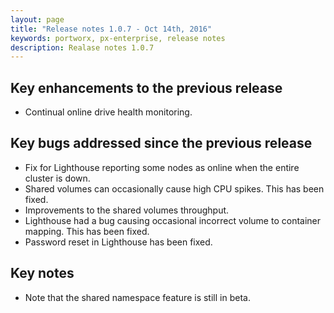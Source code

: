 ```yaml
---
layout: page
title: "Release notes 1.0.7 - Oct 14th, 2016"
keywords: portworx, px-enterprise, release notes
description: Realase notes 1.0.7
---
```


## Key enhancements to the previous release
* Continual online drive health monitoring.

## Key bugs addressed since the previous release
* Fix for Lighthouse reporting some nodes as online when the entire cluster is down.
* Shared volumes can occasionally cause high CPU spikes.  This has been fixed.
* Improvements to the shared volumes throughput.
* Lighthouse had a bug causing occasional incorrect volume to container mapping.  This has been fixed.
* Password reset in Lighthouse has been fixed.

## Key notes
* Note that the shared namespace feature is still in beta.
